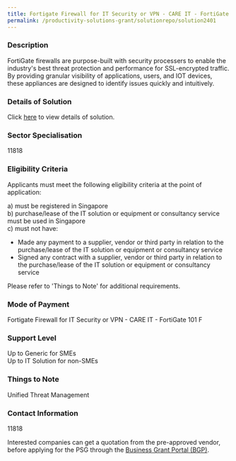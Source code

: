 ```yaml
---
title: Fortigate Firewall for IT Security or VPN - CARE IT - FortiGate 101 F
permalink: /productivity-solutions-grant/solutionrepo/solution2401
---
```


### Description

FortiGate firewalls are purpose-built with security processers to enable the industry's best threat protection and performance for SSL-encrypted traffic. By providing granular visibility of applications, users, and IOT devices, these appliances are designed to identify issues quickly and intuitively.

### Details of Solution

Click <a href='Computer Analysts and Recovery Experts Pte Ltd' target='_blank' rel='noopener'>here</a> to view details of solution.

### Sector Specialisation

 11818 

### Eligibility Criteria

Applicants must meet the following eligibility criteria at the point of application:

a) must be registered in Singapore <br>
b) purchase/lease of the IT solution or equipment or consultancy service must be used in Singapore <br>
c) must not have:
- Made any payment to a supplier, vendor or third party in relation to the purchase/lease of the IT solution or equipment or consultancy service
- Signed any contract with a supplier, vendor or third party in relation to the purchase/lease of the IT solution or equipment or consultancy service

Please refer to 'Things to Note' for additional requirements.

### Mode of Payment
Fortigate Firewall for IT Security or VPN - CARE IT - FortiGate 101 F

### Support Level
Up to Generic for SMEs <br>
Up to IT Solution for non-SMEs

### Things to Note
Unified Threat Management

### Contact Information
11818

Interested companies can get a quotation from the pre-approved vendor, before applying for the PSG through the <a target='_blank' rel='noopener' href='https://www.businessgrants.gov.sg/'>Business Grant Portal (BGP)</a>.
